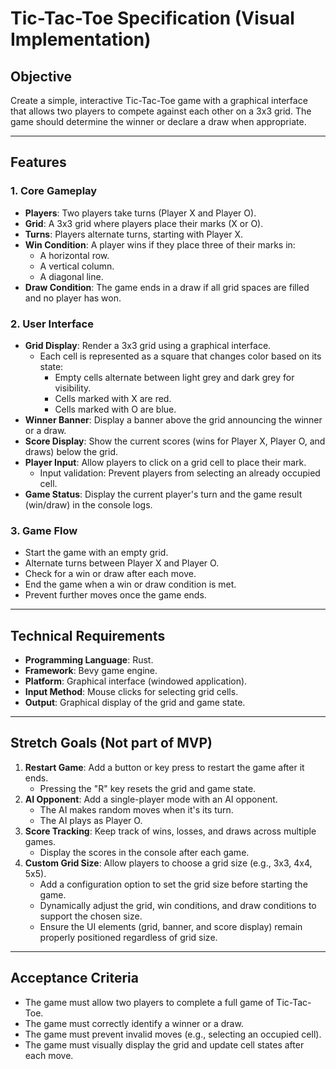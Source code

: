 # Tic-Tac-Toe Specification (Visual Implementation)

## Objective
Create a simple, interactive Tic-Tac-Toe game with a graphical interface that allows two players to compete against each other on a 3x3 grid. The game should determine the winner or declare a draw when appropriate.

---

## Features

### 1. Core Gameplay
- **Players**: Two players take turns (Player X and Player O).
- **Grid**: A 3x3 grid where players place their marks (X or O).
- **Turns**: Players alternate turns, starting with Player X.
- **Win Condition**: A player wins if they place three of their marks in:
  - A horizontal row.
  - A vertical column.
  - A diagonal line.
- **Draw Condition**: The game ends in a draw if all grid spaces are filled and no player has won.

### 2. User Interface
- **Grid Display**: Render a 3x3 grid using a graphical interface.
  - Each cell is represented as a square that changes color based on its state:
    - Empty cells alternate between light grey and dark grey for visibility.
    - Cells marked with X are red.
    - Cells marked with O are blue.
- **Winner Banner**: Display a banner above the grid announcing the winner or a draw.
- **Score Display**: Show the current scores (wins for Player X, Player O, and draws) below the grid.
- **Player Input**: Allow players to click on a grid cell to place their mark.
  - Input validation: Prevent players from selecting an already occupied cell.
- **Game Status**: Display the current player's turn and the game result (win/draw) in the console logs.

### 3. Game Flow
- Start the game with an empty grid.
- Alternate turns between Player X and Player O.
- Check for a win or draw after each move.
- End the game when a win or draw condition is met.
- Prevent further moves once the game ends.

---

## Technical Requirements
- **Programming Language**: Rust.
- **Framework**: Bevy game engine.
- **Platform**: Graphical interface (windowed application).
- **Input Method**: Mouse clicks for selecting grid cells.
- **Output**: Graphical display of the grid and game state.

---

## Stretch Goals (Not part of MVP)
1. **Restart Game**: Add a button or key press to restart the game after it ends.
   - Pressing the "R" key resets the grid and game state.
2. **AI Opponent**: Add a single-player mode with an AI opponent.
   - The AI makes random moves when it's its turn.
   - The AI plays as Player O.
3. **Score Tracking**: Keep track of wins, losses, and draws across multiple games.
   - Display the scores in the console after each game.
4. **Custom Grid Size**: Allow players to choose a grid size (e.g., 3x3, 4x4, 5x5).
   - Add a configuration option to set the grid size before starting the game.
   - Dynamically adjust the grid, win conditions, and draw conditions to support the chosen size.
   - Ensure the UI elements (grid, banner, and score display) remain properly positioned regardless of grid size.

---

## Acceptance Criteria
- The game must allow two players to complete a full game of Tic-Tac-Toe.
- The game must correctly identify a winner or a draw.
- The game must prevent invalid moves (e.g., selecting an occupied cell).
- The game must visually display the grid and update cell states after each move.
